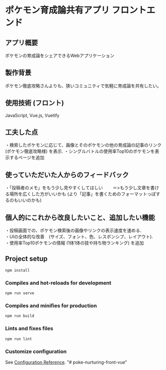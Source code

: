 # ポケモン育成論共有アプリ フロントエンド

## アプリ概要
ポケモンの育成論をシェアできるWebアプリケーション

## 製作背景
ポケモン徹底攻略さんよりも、狭いコミュニティで気軽に育成論を共有したい。

## 使用技術 (フロント)
JavaScript, Vue.js, Vuetify

## 工夫した点
・検索したポケモンに応じて、画像とそのポケモンの他の育成論の記事のリンク (ポケモン徹底攻略様) を表示. 
・シングルバトルの使用率Top10のポケモンを表示するページを追加

## 使っていただいた人からのフィードバック
・「投稿者のメモ」をもう少し見やすくしてほしい　　
＝>もう少し文章を書ける場所を広くした方がいいかも (より「記事」を書くためのフォーマットっぽするのもいいのかも)

## 個人的にこれから改良したいこと、追加したい機能
・投稿画面での、ポケモン検索後の画像やリンクの表示速度を速める.  
・UIの全体的な改善　(サイズ、フォント、色、レスポンシブ、レイアウト).  
・使用率Top10ポケモンの情報 (1体1体の技や持ち物ランキング) を追加

## Project setup
```
npm install
```

### Compiles and hot-reloads for development
```
npm run serve
```

### Compiles and minifies for production
```
npm run build
```

### Lints and fixes files
```
npm run lint
```

### Customize configuration
See [Configuration Reference](https://cli.vuejs.org/config/).
"# poke-nurturing-front-vue" 
